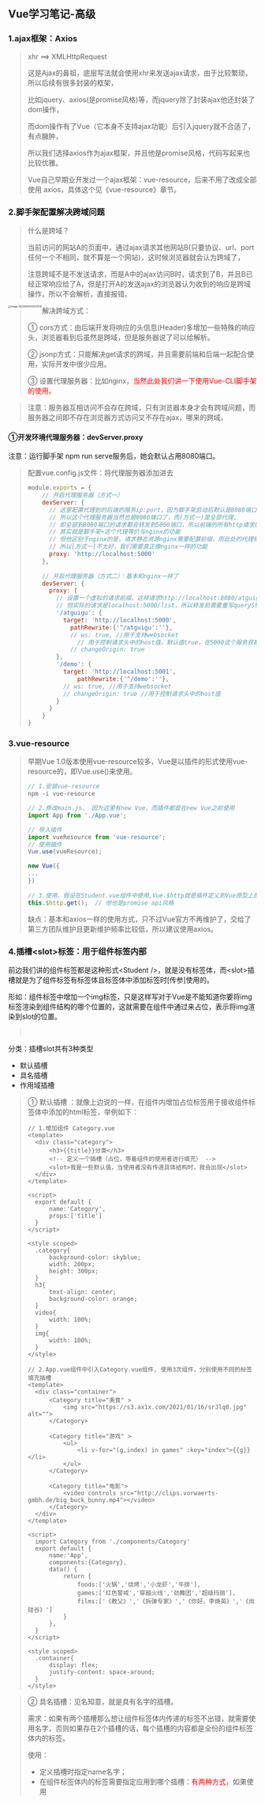 ## Vue学习笔记-高级



### 1.ajax框架：Axios

> xhr ==> XMLHttpRequest
>
> 这是Ajax的鼻祖，底层写法就会使用xhr来发送ajax请求，由于比较繁琐，所以后续有很多封装的框架，
>
> 比如jquery、axios(是promise风格)等，而jquery除了封装ajax他还封装了dom操作，
>
> 而dom操作有了Vue（它本身不支持ajax功能）后引入jquery就不合适了，有点臃肿，
>
> 所以我们选择axios作为ajax框架，并且他是promise风格，代码写起来也比较优雅。
>
> 
>
> Vue自己早期业开发过一个ajax框架：vue-resource，后来不用了改成全部使用 axios，具体这个见《vue-resource》章节。



### 2.脚手架配置解决跨域问题

> 什么是跨域？
>
> 当前访问的网站A的页面中，通过ajax请求其他网站B(只要协议、url、port任何一个不相同，就不算是一个网站)，这时候浏览器就会认为跨域了，
>
> 注意跨域不是不发送请求，而是A中的ajax访问B时，请求到了B，并且B已经正常响应给了A，但是打开A的发送ajax的浏览器认为收到的响应是跨域操作，所以不会解析，直接报错。

<img src="/Users/lij/markdownWorkspace/java-leaning/resources/image-20220604135927639.png" alt="image-20220604135927639" style="zoom:33%;" align="left"/>

> 解决跨域方式：
>
> ① cors方式：由后端开发将响应的头信息(Header)多增加一些特殊的响应头，浏览器看到后虽然是跨域，但是服务器说了可以给解析。
>
> ② jsonp方式：只能解决get请求的跨域，并且需要前端和后端一起配合使用，实际开发中很少应用。
>
> ③ 设置代理服务器：比如nginx，<font color="red">当然此处我们讲一下使用Vue-CLI脚手架的使用。</font>

> 注意：服务器互相访问不会存在跨域，只有浏览器本身才会有跨域问题，而服务器之间即不存在浏览器方式访问又不存在ajax，哪来的跨域。



#### ①开发环境代理服务器：devServer.proxy 

注意：运行脚手架 npm run serve服务后，她会默认占用8080端口。

> 配置vue.config.js文件：将代理服务器添加进去
>
> ```js
> module.exports = {
>     // 开启代理服务器（方式一）
>     devServer: {
>     	// 这里配置代理到的后端的服务ip:port，因为脚手架启动后默认是8080端口，而devServer.proxy又是Vue脚手架提供的功能，
>     	// 所以这个代理服务器当然也是8080端口了，而(方式一)是全部代理，
>     	// 即全部到8080端口的请求都会转发到5000端口，所以前端的所有http请求(ajax请求)只要是8080都会转发到这个规则，即5000端口
>       // 其实就是脚手架+这个代理等价与nginx的功能
>       // 但他区别于nginx的是，请求静态资源nginx需要配置前缀，而此处的代理规则是如果请求8080，而本地存在的问题件，将会直接返回而去代理到后端
>       // 所以[方式一]不太好，我们需要真正像nginx一样的功能
>       proxy: 'http://localhost:5000'
>     },
>     
>     // 开启代理服务器（方式二）：基本和nginx一样了
>     devServer: {
>       proxy: {
>         // 设置一个虚拟的请求前缀，这样请求http://localhost:8080/atguigu/list将会转发到localhost:5000/atguigu/list
>         // 但实际的请求是localhost:5000/list，所以转发前需要重写queryString部分，即删掉虚拟前缀，通过pathRewrite，当然其实也可以不写虚拟前缀
>         '/atguigu': {  
>           target: 'http://localhost:5000',
>             pathRewrite:{'^/atguigu':''},
>             // ws: true, //用于支持websocket
>           	// 用于控制请求头中的host值，默认值true，在5000这个服务获取host时，将会也是5000，false时后端获取host是真实的localhost:8080
>             // changeOrigin: true 
>         },
>         '/demo': {
>           target: 'http://localhost:5001',
>               pathRewrite:{'^/demo':''},
>           // ws: true, //用于支持websocket
>           // changeOrigin: true //用于控制请求头中的host值
>         }
>       }
>     }
> }
> ```



### 3.vue-resource

> 早期Vue 1.0版本使用vue-resource较多，Vue是以插件的形式使用vue-resource的，即Vue.use()来使用。
>
> ```js
> // 1.安装vue-resource
> npm -i vue-resource
> 
> // 2.修改main.js， 因为这里有new Vue，而插件都是在new Vue之前使用
> import App from './App.vue';
> 
> // 导入插件
> import vueResource from 'vue-resource';
> // 使用插件
> Vue.use(vueResource);
> 
> new Vue({
> ...
> })
>   
> // 3.使用，假设在Student.vue组件中使用,Vue.$http就是插件定义到Vue原型上的对象，它提供了get、post等方法
> this.$http.get();  // 他也是promise api风格
> ```
>
> 缺点：基本和axios一样的使用方式，只不过Vue官方不再维护了，交给了第三方团队维护且更新维护频率比较低，所以建议使用axios。



### 4.插槽\<slot>标签：用于组件标签内部

前边我们讲的组件标签都是这种形式\<Student />，就是没有标签体，而\<slot>插槽就是为了组件标签有标签体且标签体中添加标签时[传参]使用的。

形如：组件标签中增加一个img标签，只是这样写对于Vue是不能知道你要将img标签渲染到组件结构的哪个位置的，这就需要在组件中通过<slot>来占位，表示将img渲染到slot的位置。

> <Student>
>
> ​	<img src=""/>
>
> </Student>



分类：插槽slot共有3种类型

- 默认插槽
- 具名插槽
- 作用域插槽



> ① 默认插槽 ：就像上边说的一样，在组件内增加占位标签<slot>用于接收组件标签体中添加的html标签，举例如下：
>
> ```vue
> // 1.增加组件 Category.vue
> <template>
> 	<div class="category">
> 		<h3>{{title}}分类</h3>
> 		<!-- 定义一个插槽（占位，等着组件的使用者进行填充） -->
> 		<slot>我是一些默认值，当使用者没有传递具体结构时，我会出现</slot>
> 	</div>
> </template>
> 
> <script>
> 	export default {
> 		name:'Category',
> 		props:['title']
> 	}
> </script>
> 
> <style scoped>
> 	.category{
> 		background-color: skyblue;
> 		width: 200px;
> 		height: 300px;
> 	}
> 	h3{
> 		text-align: center;
> 		background-color: orange;
> 	}
> 	video{
> 		width: 100%;
> 	}
> 	img{
> 		width: 100%;
> 	}
> </style>
> 
> // 2.App.vue组件中引入Category.vue组件, 使用3次组件，分别使用不同的标签填充插槽
> <template>
> 	<div class="container">
> 		<Category title="美食" >
> 			<img src="https://s3.ax1x.com/2021/01/16/srJlq0.jpg" alt="">
> 		</Category>
> 
> 		<Category title="游戏" >
> 			<ul>
> 				<li v-for="(g,index) in games" :key="index">{{g}}</li>
> 			</ul>
> 		</Category>
> 
> 		<Category title="电影">
> 			<video controls src="http://clips.vorwaerts-gmbh.de/big_buck_bunny.mp4"></video>
> 		</Category>
> 	</div>
> </template>
> 
> <script>
> 	import Category from './components/Category'
> 	export default {
> 		name:'App',
> 		components:{Category},
> 		data() {
> 			return {
> 				foods:['火锅','烧烤','小龙虾','牛排'],
> 				games:['红色警戒','穿越火线','劲舞团','超级玛丽'],
> 				films:['《教父》','《拆弹专家》','《你好，李焕英》','《尚硅谷》']
> 			}
> 		},
> 	}
> </script>
> 
> <style scoped>
> 	.container{
> 		display: flex;
> 		justify-content: space-around;
> 	}
> </style>
> ```



> ② 具名插槽：见名知意，就是具有名字的插槽。
>
> 需求：如果有两个插槽<slot>那么想让组件标签体内传递的标签不出错，就需要使用名字，否则如果存在2个插槽的话，每个插槽的内容都是全份的组件标签体内的标签。 
>
> 使用：
>
> - 定义插槽时指定name名字；
> - 在组件标签体内的标签需要指定应用到哪个插槽：<font color="red">有两种方式</font>，如果使用<template>标签可以用专属写法。
>
> ```vue
> // 举例说明：其他省略的代码参考【默认插槽】的代码
> 
> // 1.Category.vue的片段
> <template>
> 	<div class="category">
> 		<h3>{{title}}分类</h3>
> 		<!-- 通过name指定插槽的名字 -->
> 		<slot name="center">我是一些默认值，当使用者没有传递具体结构时，我会出现1</slot>
> 		<slot name="footer">我是一些默认值，当使用者没有传递具体结构时，我会出现2</slot>
> 	</div>
> </template>
> 
> // 2.App.vue的片段
> <template>
> 	<div class="container">
> 		<Category title="美食" >
>       <!-- ① 通过在普通标签上添加【slot="插槽名字"】属性来讲标签应用到对应的插槽 -->
> 			<img slot="center" src="https://s3.ax1x.com/2021/01/16/srJlq0.jpg" alt="">
> 			<a slot="footer" href="http://www.atguigu.com">更多美食</a>
> 		</Category>
> 
> 		<Category title="游戏" >
> 			<ul slot="center">
> 				<li v-for="(g,index) in games" :key="index">{{g}}</li>
> 			</ul>
> 			<div class="foot" slot="footer">
> 				<a href="http://www.atguigu.com">单机游戏</a>
> 				<a href="http://www.atguigu.com">网络游戏</a>
> 			</div>
> 		</Category>
> 
> 		<Category title="电影">
> 			<video slot="center" controls src="http://clips.vorwaerts-gmbh.de/big_buck_bunny.mp4"></video>
>       <!-- ② 如果使用<template>则可以使用【v-slot:插槽名字】来将<template>中的结构内容应用到对应的插槽 -->
> 			<template v-slot:footer>
> 				<div class="foot">
> 					<a href="http://www.atguigu.com">经典</a>
> 					<a href="http://www.atguigu.com">热门</a>
> 					<a href="http://www.atguigu.com">推荐</a>
> 				</div>
> 				<h4>欢迎前来观影</h4>
> 			</template>
> 		</Category>
> 	</div>
> </template>
> ```



> ③ 作用域插槽：数据在组件的自身，但渲染到页面的数据结构需要组件的使用者来决定。（games数据在Category组件中，但使用数据所遍历出来的结构由App组件决定）
>
> 大白话：就是插槽所在的组件内部定义了数据data，而使用插槽的父组件，
>
> 可以通过特殊属性来引用到子组件内部的数据data，看上去就是借助插槽子，组件的数据父组件可以随意使用。
>
> 注意：父组件中必须使用<template scope="变量名">， 变量名随意定义，他会包含子组件的data对象的属性。

<font color=blue style="font-size:13px;font-weight:bold">使用步骤：</font>

- 在插槽标签上传递参数，将参数传递给插槽使用者，传参方式和普通props一样，只不过这里是传给父组件的使用者，且不需要props属性接收；
- 在父组件中使用子组件的插槽传递过来的参数；

> 父组件中：
>
> ```vue
> <Category>
>   <!-- 使用属性scope拿到插槽传递的参数 -->
>   <template scope="scopeData">
>     <!-- 生成的是ul列表 -->
>     <ul>
>       <li v-for="g in scopeData.games" :key="g">{{g}}</li>
>     </ul>
>   </template>
> </Category>
> <Category>
>   <!-- 【注意】Vue 2.5 之后的版本scope属性改名为slot-scope】 -->
>   <template slot-scope="scopeData">
>     <!-- 生成的是h4标题 -->
>     <h4 v-for="g in scopeData.games" :key="g">{{g}}</h4>
>   </template>
> </Category>
> ```
>
> 子组件中：
>
> ```vue
> <template>
>     <div>
>         <slot :games="games"></slot>
>     </div>
> </template>
> <script>
>     export default {
>         name:'Category',
>         props:['title'],
>         //数据在子组件自身
>         data() {
>             return {
>                 games:['红色警戒','穿越火线','劲舞团','超级玛丽']
>             }
>         },
>     }
> </script>
> ```



### 5.Vuex：共享数据

> 定义：Vuex用于在Vue中集中式管理状态或叫管理数据，他是Vue的一个插件，即使用的时候用需要Vue.use()。
>
> 大白话：其实就是将Vue中被多数组件共用的数据，可以用Vuex管理，这样组件之间的通信就变得简单了，因为直接操作共享数据(java中可以叫共享变量)就实现了通信。
>
> 当然所谓的通信就是各个组件读取或写入在Vuex中管理的这些共享数据了。

<img src="/Users/lij/markdownWorkspace/java-leaning/resources/image-20220605120516938.png" alt="image-20220605120516938" style="zoom:33%;" align="left"/>



#### ①Vuex工作原理

<img src="/Users/lij/markdownWorkspace/java-leaning/resources/vuex.png" alt="image-20220605120516938" style="zoom:40%;" align="left"/>

> 图解：
>
> - 虚线框起来的部分是Vuex的内部结构，含3部分：【类比后端的Controller-->Service-->Dao】,[或把组件当成Controller，Vuex就是service->Dao->Database]
>
>   - Actions：可以类比struts、springmvc的控制器，实际他是一个对象，对象内部定义了很多函数，这些函数其实就是action，
>
>     每个函数都有一个key，即action的名字，用来提供给Vue组件调用时指定有哪个action处理。
>
>     可以看到虚线链接他的是一个Backend API，翻译过来就是后端API，顾名思义，这里可以ajax异步/同步调用后端接口。
>
>     进入action后会自动调用commit(参数)函数，参数中会指定交给哪个mutation处理逻辑。
>
>     [注意]：如果不需要调用后端接口或其他逻辑，其实组件可以直接调用commit来到Mutations，即跳过actions，是可以的。
>
>   - Mutationss：也是一个对象，内部封装了一些加工逻辑函数，当然它也有对应的key，方便action调用commit时指定由谁来处理。
>
>     虚线链接他的是一个Devtools，意思就是Vue的开发者工具可以监控到Mutation的操作，开发者工具就是浏览器的Vue开发工具插件。
>
>   - State：一个对象{}，他内部维护者保存在Vuex中的所有数据(就是数据处于什么状态，所以此处用了state这个关键词表示)
>
> - 虚线框以外的就是Vue的各个组件了，他通过调用dispatch(“vuex的actions的key”，”传递给actions的key对应的函数的值“)函数来指派给Vuex的actions来进行处理，
>
>   由actions调度mutations完成逻辑，最后将数据同步到state对象，在最后完成对组件的渲染。



#### ②安装Vuex与初识

> 注意：vue 2版本中只能使用vuex 3版本； vue 3版本只能使用 vuex 4版本；

```shell
// 1.安装vuex插件
npm -i vuex@3   //因为我们使用的是vue 2，所以安装vuex 3，不指定版本默认安装的是vuex4版本

// 2.使用插件：修改main.js
import Vuex from 'vuex';
Vue.use(Vuex);

// 3.创建store用来管理整个Vuex的所有组件，其实就是store就表示了Vuex
```

> <font color="red">[store需要手动创建，并定义actions、mutations、state等，创建完成后需要手动添加到Vue实例对象vm上]</font>
> <font color="red">[目录结构: 一般在src目录创建store目录，内部增加一个index.js，在此定义store对象的内容并通过es6的export导出 ]</font>
>
> <font color="red">创建store方法：</font>new Vuex.Store(options);

```shell
// 文件src/store/index.js

// 引入Vue，为了能调用Vue.use
import Vue from 'vue'
// 引入Vuex: 【在此处引入Vuex并use是因为创建Store时必须先use这个Vuex插件】
import Vuex from 'vuex'
// 应用插件: 因为index.js要引入到main.js，所以在这里使用插件也是一样的
Vue.use(Vuex);

// 准备actions——用于响应组件中的动作
const actions = {
	jiaOdd(context,value){
		console.log('actions中的jiaOdd被调用了')
		if(context.state.sum % 2){
			context.commit('JIA',value)
		}
	},
	jiaWait(context,value){
		console.log('actions中的jiaWait被调用了')
		setTimeout(()=>{
			context.commit('JIA',value)
		},500)
	}
}
// 准备mutations——用于操作数据（state）
const mutations = {
	JIA(state,value){
		console.log('mutations中的JIA被调用了')
		state.sum += value
	},
	JIAN(state,value){
		console.log('mutations中的JIAN被调用了')
		state.sum -= value
	}
}
// 准备state——用于存储数据
const state = {
	sum:0 //当前的和
}

// 创建并导出store
export default new Vuex.Store({
	actions, //这是简写方法，相当于 actions: actions
	mutations,
	state
})
```

```shell
// 4.修改main.js

// 引入Vue
import Vue from 'vue'
// 引入App
import App from './App.vue'

// 引入store：因为store目录有index.js，所以import可以省略index.js，因为默认会找index.js文件的。
import store from './store'

// 关闭Vue的生产提示
Vue.config.productionTip = false

// 创建vm
new Vue({
	el:'#app',
	render: h => h(App),
	store, // 指定使用store【此时Vue和所有VueComponent组件上都可是使用$store来操作Vuex】
	beforeCreate() {
		Vue.prototype.$bus = this
	}
})
```

```shell
// 5.使用Vuex

<template>
	<div>
		<!-- 读取Vuex的state中的数据 -->
		<h1>当前求和为：{{$store.state.sum}}</h1>
		<select v-model.number="n">
			<option value="1">1</option>
			<option value="2">2</option>
			<option value="3">3</option>
		</select>
		<button @click="increment">+</button>
		<button @click="decrement">-</button>
		<button @click="incrementOdd">当前求和为奇数再加</button>
		<button @click="incrementWait">等一等再加</button>
	</div>
</template>

<script>
	export default {
		name:'Count',
		data() {
			return {
				n:1, //用户选择的数字
			}
		},
		methods: {
			increment(){
				<!-- 直接与Mutation通信，使用commit() -->
				this.$store.commit('JIA',this.n)
			},
			decrement(){
				this.$store.commit('JIAN',this.n)
			},
			incrementOdd(){
				<!-- 与Action通信，使用dispatch() -->
				this.$store.dispatch('jiaOdd',this.n)
			},
			incrementWait(){
				this.$store.dispatch('jiaWait',this.n)
			}
		}
	}
</script>
```

#### ③Vuex的开发者工具

> 就是Vue的开发者工具，通用的，这个开发者工具就是浏览器中安装的Vue开发者工具插件。
>
> <img src="/Users/lij/markdownWorkspace/java-leaning/resources/image-20220605141727755.png" alt="image-20220605141727755" style="zoom:23%;" align="left"/>



④Store中的getters属性

> 概念：Store中存在actions、mutations、state，其实还存在一个getters属性，这个属性同样也是指定key:function
>
> 作用：当state中的数据需要经过加工后再使用时，可以使用getters加工，因为他中的function默认参数就是state对象。
>
> ```js
> // 1.在store/index.js中追加如下内容
> 
> ...
> // 定义getters对象
> const getters = {
> 	bigSum(state){ // 这是简写，等价与bigSum: function(state){return state.sum * 10;}
> 		return state.sum * 10; //需要有返回值
> 	}
> }
> 
> //创建并导出store
> export default new Vuex.Store({
> 	...,
> 	getters //增加getters到Store
> })
> 
> // 2.使用：Vue.$store.getters.bigSum
> ```

#### ⑤快速访问state：mapState

> 为了避免频繁书写this.$store.state.sum这样的代码，Vuex自身提供了一个函数mapState()，它会返回一个对象，
>
> 这个对象的key是一个函数名，value是函数，value这个函数会返回传递给他的参数在state中的值。比较绕，看下举例就明白了。
>
> 举例 ：
>
> ```js
> // 1.先导入Vuex，否则不能使用mapState，这是一个分别导出，mapState是一个函数
> import {mapState} Vuex from 'vuex';
> 
> // 2.使用
> <template>
> 	<div>
> 		<!-- 调用通过mapState生成的函数，这个函数的内容就是获取当初调用mapState时传递的value在state中的同名key的value -->
> 		<h1>当前求和为：{{qiuhe}}</h1>
> 	</div>
> </template>
> 
> <script>
> 	export default {
> 		name:'Count',
> 		data() {
> 			return {
> 				n:1, //用户选择的数字
> 			}
> 		},
> 		methods: {
> 			increment(){
> 				<!-- 获取state中的sum -->
>         <!-- 问题：如果state中有很多我们需要读取的值，那么每读取一个都要定义一个方法，岂不是很啰嗦，所以可以使用mapState给我们生成方法 -->
> 				this.$store.state.sum;
> 			}
> 		}
> 		// 1.对象写法：使用mapState后就不需要自己创建函数了，她会动态创建出来
> 		// 对象写法适用于方法名和state中定义的属性名不同的情况
> 		methods: {
>       // 【...对象名】：这是es6语法，就是将对象内部的key-value展开在当前的对象内部
>       // mapState({qiuhe:"sum"})会返回一个对象，对象中会有一个key就是qiuhe，值是一个函数，而函数的内容就是return this.$store.state.sum
>       ...mapState({qiuhe:"sum"}); 
>     }
> 		
> 		// 2.数组写法：适合于要定义的方法名和state中的属性名相同
> 		methods: {
>       ...mapState(["sum"]); //将会返回{"sum": function(){return this.$store.state.sum;}}这样的对象 
>     }
> 	}
> </script>
> ```

#### ⑥快速访问getters：mapGetters

> 同mapState基本一样，只不过mapGetter读取的是this.$store.getters中的属性。

#### ⑦生成调commit的函数：mapMutations

> 同上边差不多，就是生成自动调用commit()方法的函数。
>
> ```js
> ...
> methods: {
>   increment(){
>     <!-- 这两个函数也可以自动生成 -->
>     this.$store.commit('JIA',this.n)
>   },
>   decrement(){
>     this.$store.commit('JIAN',this.n)
>   }
> }
> ...
> ```
>
> 使用mapMutations自动生成：
>
> ```
> ...
> methods: {
>   ...mapMutations({increment:"JIA", decrement:"JIAN"}); // 【当然它也有数组写法，和上边一样的原理】
> }
> ...
> ```
>
> 注意：上边调用commit时会传递this.n这个参数，而自动生成的时候，increment和decrement都会接收这个参数，所以调用方法的时候需要自己传递参数
>
> ```vue
> <!-- n是组件的data中的属性 -->
> <button @click="increment(n)">+</button>
> <button @click="decrement(n)">-</button>
> ```

#### ⑧生成调dispatch的函数：mapActions

> 同上边差不多，就是生成自动调用dispath()方法的函数。
>
> ```js
> <script>
> ...
> methods: {
>   incrementOdd(){
>     this.$store.dispatch('jiaOdd',this.n)
>   },
>   incrementWait(){
>     this.$store.dispatch('jiaWait',this.n)
>   }
> }
> ...
> </script>
> ```
>
> 举例：【略过】



#### ⑨Vuex的模块化和命名空间

> 1. 目的：让代码更好维护，让多种数据分类更加明确。【当然还是import和export语法实现模块的导入和导出】
>
> 2. 修改`store/index.js`
>
>    ```javascript
>    // 当然这个模块对象可以单独定义到js文件，通过export导出
>    const countAbout = {
>      namespaced:true,// 开启命名空间，不开启使用的时候不能通过countAbout引用到改模块内容
>      state:{
>        x:1
>      },
>      mutations: { ... },
>      actions: { ... },
>      getters: {
>        bigSum(state){
>           return state.sum * 10
>        }
>      }
>    }
>    
>    const personAbout = {
>      namespaced:true,//开启命名空间
>      state:{ ... },
>      mutations: { ... },
>      actions: { ... }
>    }
>    
>    // 创建Store实例对象           
>    const store = new Vuex.Store({
>      // 指定所有模块            
>      modules: {
>        countAbout,
>        personAbout
>      }
>    })
>    ```
>
> 3. 开启命名空间后，组件中读取state数据：
>
>    ```js
>    //方式一：自己直接读取
>    this.$store.state.personAbout.list
>    //方式二：借助mapState读取：需要指定从哪个命名空间读取，否则从默认无命名空间读取，将会得不到数据
>    ...mapState('countAbout',['sum','school','subject']),
>    ```
>
> 4. 开启命名空间后，组件中读取getters数据：
>
>    ```js
>    //方式一：自己直接读取
>    this.$store.getters['personAbout/firstPersonName']
>    //方式二：借助mapGetters读取：
>    ...mapGetters('countAbout',['bigSum'])
>    ```
>
> 5. 开启命名空间后，组件中调用dispatch
>
>    ```js
>    //方式一：自己直接dispatch
>    this.$store.dispatch('personAbout/addPersonWang',person)
>    //方式二：借助mapActions：
>    ...mapActions('countAbout',{incrementOdd:'jiaOdd',incrementWait:'jiaWait'})
>    ```
>
> 6. 开启命名空间后，组件中调用commit
>
>    ```js
>    //方式一：自己直接commit
>    this.$store.commit('personAbout/ADD_PERSON',person)
>    //方式二：借助mapMutations：
>    ...mapMutations('countAbout',{increment:'JIA',decrement:'JIAN'}),
>    ```



### 6.`路由Vue-Router`

#### ①基本概念

> `背景`: 路由主要是用来解决SPA应用的局部更新，SPA(Simple Page Web Application)是单页面应用，这个应用只有一个页面，而不同的跳转只是局部刷新，即组件的变更，
>
> 而组件的变更就需要Vue的路由来实现。
>
> `概念`：vue-router是一个插件，所以肯定还是用Vue.use()来使用。
>
> `安装`：npm install vue-router@3  // 和Vuex一样，Vue-Router最新也是4，给Vue3使用，所以这里我们用Vue-Router3，给Vue2使用。
>
> `路由`：一个路由就是一组映射关系(key-value)，key为路径，value可能是Vue的组件(前端路由)或是函数(后端路由)
>
> - 前端路由：很简单就是路径匹配到路由指定的key后，直接展示组件
> - 后端路由：就是匹配路径后，交由一个函数来完成展示，函数可能调用后端ajax请求等
>
> `路由器`：和家用路由器差不多，所有路由都要由路由器发起，以及由路由器监控，此处的路由器其实就是vue-router这个插件本身，
>
> 要使用插件就需要new Router({})，之后将所有路由规则都注册到这个路由器，那么路由器将会监控所有请求(路径的变化)，一旦变化将会匹配规则。
>
> <img src="/Users/lij/markdownWorkspace/java-leaning/resources/image-20220605164243530.png" alt="image-20220605164243530" style="zoom:33%;" align="left"/>



#### ②初识与使用

```shell
// 1.安装
npm i vue-router@3

// 2.创建路由器及路由规则：和Vuex及其相似
//【目录：在src中创建router目录，里边增加index.js，该文件专门用于创建整个应用的路由器】

// 引入插件
import VueRouter from 'vue-router'
Vue.use(VueRouter); // 使用插件

// 引入组件：因为路由规则会使用组件
import About from '../components/About'
import Home from '../components/Home'

//创建并导出一个路由器：接收参数和Vuex类似，都是对象，【内置数组属性routes】
export default new VueRouter({
	routes:[
		{
			path:'/about',  // key 
			component:About  // value
		},
		{
			path:'/home',
			component:Home
		}
	]
})


// 3.修改main.js，将创建的router增加到Vue的实例对象vm上
...
import router from './router'; //自动导入src/router目录的index.js
new Vue({
	...
	router //简写模式:router:router
  ...
});
```

> `注意`：此时我们打来http://localhost:8080后会发现，路径后边自动加了【/#/】，如http://localhost:8080/#/，这表示路由器router已经生效了。
>
> `接下来`：路由器生效了，接下来就让页面的菜单能被路由器监控就行了吧，我们正常使用<a href="./About.html">路由器是检测不到的
>
> 必须使用Vue-Router提供的特殊标签：`<router-link to="路由规则的path">，使用改标签路由器router才能监控到，才能使用路由规则匹配并完成跳转`
>
> 其实<router-link>最终是被Vue-CLI脚手架编译成了<a>标签。

```shell
// 4.在App.vue中的导航中让才能能变成/about和/home，即让路由器中的路由规则起作用。
<template>
  <div>
    <div class="row">
      <div class="col-xs-offset-2 col-xs-8">
        <div class="page-header"><h2>Vue Router Demo</h2></div>
      </div>
    </div>
    <div class="row">
      <div class="col-xs-2 col-xs-offset-2">
        <div class="list-group">
					<!-- 原始html中我们使用a标签实现页面的跳转 -->
          <!-- <a class="list-group-item active" href="./about.html">About</a> -->
          <!-- <a class="list-group-item" href="./home.html">Home</a> -->

					<!-- Vue中借助router-link标签实现路由的切换 -->
					<router-link class="list-group-item" active-class="active" to="/about">About</router-link>
          <router-link class="list-group-item" active-class="active" to="/home">Home</router-link>
        </div>
      </div>
      <div class="col-xs-6">
        <div class="panel">
          <div class="panel-body">
						<!-- 指定组件的呈现位置：路由中虽然返回了组件，但页面必须接收才能显示，通过<router-view>来接收路由返回的模块内容，有点像插槽<slot> -->
            <router-view></router-view>
          </div>
        </div>
      </div>
    </div>
  </div>
</template>

<script>
	// 注意：这里因为默认并没有展示组件，所以并没有引入组件，而组件内容是通过路由返回的。
	// [router路由器会把渲染完成后的组件内容插入到<router-view>中，所以在此处不需要引入About.vue和Home.vue组件]
	export default {
		name:'App',
	}
</script>
```

#### ③注意事项

> `路由组件`：上边章节的App.vue中并没有引入组件，而是有路由帮我们把组件渲染后直接输出到App.vue中的，这样的组件我们一般称为路由组件。
>
> [一般放在src/pages或src/views目录，表示这些都是路由到的页面，即类似我们写多页面应用时的一个页面，就是说这些组件都要在路由js中引入和使用]
>
> `一般组件`：就是需要我们手动在父组件中引入并通过<组件标签 />来使用的组件。[一般放在src/components目录]

> 注意：路由组建的生命周期是路由规则匹配后才创建组件，当跳转到其他路由组建时，当前路由组件会被销毁。

> `注意`：使用Vue-Router插件创建VueRouter对象后，会增加Vue.$router属性，同$store差不多，整个应用共用这一个Vue.$router属性,即路由器；
>
> 除此之外，每个[路由组件]对象上(VueComponent对象)还会增加一个VueComponent.$route属性，这个属性是当前这个路由组件的路由规则，
>
> 注意About.vue对象的$route只保存"/about"规则的数据，Home.vue对象的$route只保存“/home”路由规则的数据。



#### ④嵌套(多级)路由

> 意思就是点击一个导航路由到一个组件，该组件中还可以导航到另一个组件，而对于浏览器地址来说就是，
>
> 第一次路由到了/home，第二次是在/home基础上继续路由，那地址就变成了/home/second，这也是多极路由的由来。
>
> <img src="/Users/lij/markdownWorkspace/java-leaning/resources/image-20220605182950659.png" alt="image-20220605182950659" style="zoom:33%;" align="left"/>

> 举例实现：
>
> `1.修改router/index.js` ： 增加二级路由配置
>
> ```js
> import VueRouter from 'vue-router'
> // 引入组件
> import About from '../pages/About'
> import Home from '../pages/Home'
> import News from '../pages/News' // 二级路由对应的组件
> import Message from '../pages/Message' // 二级路由对应的组件
> 
> //创建并导出一个路由器
> export default new VueRouter({
> 	routes:[
> 		{ // 这是一级路由
> 			path:'/about',
> 			component:About
> 		}, 
> 		{ // 这是一级路由
> 			path:'/home',
> 			component:Home,
> 			children:[  // 二级路由使用children属性，并设置一个数组，其实和一级路由的结构一样的
> 				{
>           // [注意]：二级路由的path不能再带有斜杠【/】符号，因为VueRouter插件会自动添加斜杠符号
> 					path:'news',
> 					component:News,
> 				},
> 				{
> 					path:'message',
> 					component:Message,
> 				}
> 			]
> 		}
> 	]
> })
> ```
>
> `2.修改Home.vue组件`：增加嵌套路由代码
>
> ```vue
> <template>
> 	<div>
> 		<h2>Home组件内容</h2>
> 		<div>
> 			<ul class="nav nav-tabs">
> 				<li>
>           <!-- 设置菜单的路由地址：一定要写完整的path，不能只写二级路由的path -->
> 					<router-link class="list-group-item" active-class="active" to="/home/news">News</router-link>
> 				</li>
> 				<li>
> 					<router-link class="list-group-item" active-class="active" to="/home/message">Message</router-link>
> 				</li>
> 			</ul>
>       <!-- 接收路由组件 -->
> 			<router-view></router-view>
> 		</div>
> 	</div>
> </template>
> 
> <script>
> 	export default {
> 		name:'Home'
> 	}
> </script>
> ```



#### ⑤路由组件传参：query参数

> 我们知道页面互相跳转，难免传递参数，比如列表跳转到详情页，需要携带id或其他数据，避免调用后台或者是传递id然后在详情页面通过ajax传递id调用后台。
>
> <img src="/Users/lij/markdownWorkspace/java-leaning/resources/image-20220605190252765.png" alt="image-20220605190252765" style="zoom:23%;" align='left'/>
>
> 
>
> `举例实现`：原理图中都写了，就是传参时，直接在<router-link to="url?query_param">,然后在路由组件中通过this.$route.query获取参数即可
>
> `传参有两种方式`：[字符串传参]和[对象传参]
>
> ```js
> // 1.首先router/index.js中增加三级路由
> ...
> {
>   path:'/home', //一级路由
>   component:Home,
>   children:[
>     {
>       path:'news', //二级路由
>       component:News,
>     },
>     {
>       path:'message', //二级
>       component:Message,
>       children:[
>         {
>           path:'detail', //三级路由
>           component:Detail, //路由组件
>         }
>       ]
>     }
>   ]
> }
> ...
> ```
>
> ```vue
> // 2.修改Message.vue组件内容：【添加传参代码】
> <template>
> 	<div>
> 		<ul>
> 			<li v-for="m in messageList" :key="m.id">
> 				<!-- ①跳转路由并携带query参数，to的【字符串传参】写法，想要在to中使用变量需要v-bind:to写法，前边已经讲过好多次了 -->
> 				<!-- [注意]字符串中如果引入组件变量，需要使用模板符号【`】并结合模板表达式【${}】来获取变量值 -->
> 				<!-- <router-link :to="`/home/message/detail?id=${m.id}&title=${m.title}`">{{m.title}}</router-link>&nbsp;&nbsp; -->
> 
> 				<!-- ②跳转路由并携带query参数，to的【对象参数】写法 -->
>         <!-- 对象中有path和query属性 -->
> 				<router-link :to="{
> 					path:'/home/message/detail',
> 					query:{
> 						id:m.id,
> 						title:m.title
> 					}
> 				}">
> 					{{m.title}}
> 				</router-link>
> 			
> 			</li>
> 		</ul>
> 		<hr>
> 		<router-view></router-view>
> 	</div>
> </template>
> 
> <script>
> 	export default {
> 		name:'Message',
> 		data() {
> 			return {
> 				messageList:[
> 					{id:'001',title:'消息001'},
> 					{id:'002',title:'消息002'},
> 					{id:'003',title:'消息003'}
> 				]
> 			}
> 		},
> 	}
> </script>
> ```
>
> ```vue
> // 3.创建Detail.vue路由组件【目录src/pages/Detail.vue】：读取传递的参数
> <template>
> 	<ul>
>     <!-- 直接从$route.query中读取参数 -->
> 		<li>消息编号：{{$route.query.id}}</li>
> 		<li>消息标题：{{$route.query.title}}</li>
> 	</ul>
> </template>
> 
> <script>
> 	export default {
> 		name:'Detail',
> 		mounted() {
>       // 可以自行浏览器控制台查看$route中都有什么数据
> 			console.log(this.$route)
> 		}
> 	}
> </script>
> ```



#### ⑥命名路由：name指定名字

> 目录：路由级别太长时，在标签<router-link>的to中写的path会很长，为了缩短简化，可以给路由规则定义一个名字，这样在`【to的对象参数方式】`时可以指定路由的name。
>
> 举例：只能是to的对象方式才能指定路由规则的name属性
>
> ```js
> // 1.给路由规则指定名字name，截取router/index.js片段
> ...
> routes:[
> 		{
> 			name:'guanyu',
> 			path:'/about',
> 			component:About
> 		}
> ]
> ...
> 
> // 2.跳转路由时使用name跳转，而不需要指定path。截取Message.vue的片段
> ...
> <router-link :to="{ //to的对象方式
> 	name:'guanyu',  // 直接指定路由规则的name属性即可
>   query:{
>     id:m.id,
>     title:m.title
>   }
> }">
> 	{{m.title}}
> </router-link>
> ...
> ```



#### ⑦路由组件传参：params参数

> 什么是params参数呢？query参数是【url?query】
>
> params参数是类似后端的模板类型的RequestMapping，如/home/message/detail/123/vueleaning
>
> 在这个串中：url其实是/home/message/detail，后边的/123/vueleaning如果是参数的话，这参数就叫params参数。
>
> 
>
> 实现：问题来了，写成这样怎么告诉路由器不去把后边的/123/vueleaning当成是四级、五级路由去解析呢？
>
> 答案：当然是路由规则中配置一下了，就是指定这两个级别会使用占位符变量来接收，这样的话在目标组件中就可以通过$route.paramss读取参数了。
>
> 
>
> 举例：`【注意传参时，对象参数方式，必须使用name属性指定路由规则，不能使用path】`
>
> ```js
> // 1.添加params占位符到路由规则：src/router/index.js
> {
>   path:'/home', // 一级
>   component:Home,
>   children:[  // 二级
>     {
>       path:'news',
>       component:News,
>     },
>     {
>       path:'message',
>       component:Message,
>       children:[  // 三级
>         {
>           name:'xiangqing',
>           path:'detail/:id/:title', // path的后边两个级别中指定使用占位符，[:id]接收第四级参数数据，[:title]接收第五级参数数据
>           component:Detail,
>         }
>       ]
>     }
>   ]
> }
> ```
>
> ```vue
> // 2.在Message.vue中传递参数：同样支持【字符串参数】和【对象参数】，[注意] =>【对象参数时，必须使用name属性指定路由规则，不能使用path】
> <template>
> 	<div>
> 		<ul>
> 			<li v-for="m in messageList" :key="m.id">
> 				<!-- 跳转路由并携带params参数，to的字符串写法 -->
> 				<!-- <router-link :to="`/home/message/detail/${m.id}/${m.title}`">{{m.title}}</router-link>&nbsp;&nbsp; -->
> 
> 				<!-- 跳转路由并携带params参数，to的对象写法 -->
> 				<router-link :to="{
> 					name:'xiangqing', // 【必须是name属性，不能用path属性】
> 					params:{
> 						id:m.id,
> 						title:m.title
> 					}
> 				}">
> 					{{m.title}}
> 				</router-link>
> 			
> 			</li>
> 		</ul>
> 		<hr>
> 		<router-view></router-view>
> 	</div>
> </template>
> ```
>
> ```vue
> // 3.接收参数并使用，修改Detail.vue
> <template>
> 	<ul>
> 		<li>消息编号：{{$route.params.id}}</li>
> 		<li>消息标题：{{$route.params.title}}</li>
> 	</ul>
> </template>
> 
> <script>
> 	export default {
> 		name:'Detail',
> 		mounted() {
>       // 可以发现$route的params属性就是参数内容
> 			// console.log(this.$route)
> 		},
> 	}
> </script>
> ```



#### ⑧路由规则属性props

> 作用：让路由组件更方便的收到参数，因为以上query和params参数都要通过$route.query或$route.params一个个获取，props属性能让我们省去调用$route这个属性，
>
> 其实我个人感觉这个props并没有方便到哪里去，所以知道有这么个东西就行了，他是router/index.js中路由规则配置中的一个属性。
>
> 使用他可以将前置<router-link>传递的参数处理一下，在接收参数的路由组件中可以用props组件来接收。
>
> ```js
> {
> 	name:'xiangqing',
> 	path:'detail/:id',
> 	component:Detail,
> 
> 	//第一种写法：props值为对象，该对象中所有的key-value的组合最终都会通过props传给Detail组件
> 	// props:{a:900}
> 
> 	//第二种写法：props值为布尔值，布尔值为true，则把路由收到的所有params参数通过props传给Detail组件，【注意如果是query参数该设置什么都不干】
> 	// props:true
> 	
> 	//第三种写法：props值为函数，该函数返回的对象中每一组key-value都会通过props传给Detail组件【解决参数是query时，可以这样转换后通过props传递】
>   // 入参route就是$route，所以可以直接获取query的参数，因为【props:true】只能将params的参数转换成props形式，所有query需要手动转成对象并返回
> 	props(route){ 
> 		return {
> 			id:route.query.id,
> 			title:route.query.title
> 		}
> 	}
> }
> ```
>
> 路由组件中接收参数的方法，如下：
>
> ```vue
> <template>
> 	<ul>
>     <!-- 直接使用props接收的参数 -->
> 		<li>消息编号：{{id}}</li>
> 		<li>消息标题：{{title}}</li>
> 	</ul>
> </template>
> 
> <script>
> 	export default {
> 		name:'Detail',
> 		// 直接拿props属性接收参数即可
> 		props:['id','title']
> 	}
> </script>
> ```



#### ⑨`<router-link>`的replace属性

> 浏览器的历史记录：`【前进】`和`【后退】`
>
> 我们通常使用浏览器打开网页，比如通过百度，搜索一个网页，然后打开网页，此时浏览器会记录我们的浏览历史记录，就是浏览痕迹，当点击浏览器的后退按钮可以回到上一个步骤，
>
> 当点击前进按钮，会返回后一个步骤，这种情况是因为浏览器默认使用的`push方式`记录的浏览记录，即有一个队列，点击一次浏览内容就会push一下浏览的地址内容，
>
> 当点击后退，指针就会后移，前进当然就前移了。浏览器还有另一种记录浏览历史的方式，`replace方式`，顾名思义就是不断替换前一步骤的记录，这样前进和后退按钮就都不能用了。

> <router-link>默认j就是使用的push方式来记录历史记录，可以通过给标签添加replace属性来更改为replace方式。
>
> 1. 作用：控制路由跳转时操作浏览器历史记录的模式
> 2. 浏览器的历史记录有两种写入方式：分别为`push`和`replace`，`push`是追加历史记录，`replace`是替换当前记录。路由跳转时候默认为`push`
> 3. 如何开启`replace`模式：`<router-link replace .......>News</router-link>` , 完整写法<router-link v-bink:replace="true">News</router-link>



#### ⑩编程式路由导航

> 意思：说白了就是不借助`<router-link>`标签来实现路由导航
>
> `场景`：比如我们想点击一个<button>时去触发路由或定时一段时间后自动触发路由，这些需求<router-link>是不能实现的，
>
> 因为<router-link>最终会编译成<a>标签，所以这里就讲一下怎么实现？
>
> `实现`：就是借助`$router的push和replace方法`，push就是有历史记录的路由方法，replace是替换方式的路由方法；
>
> 举例：
>
> ```vue
> // 1.修改Message.vue组件
> <template>
> 	<div>
> 		<ul>
> 			<li v-for="m in messageList" :key="m.id">
> 				<!-- 跳转路由并携带params参数，to的字符串写法 -->
> 				<!-- <router-link :to="`/home/message/detail/${m.id}/${m.title}`">{{m.title}}</router-link>&nbsp;&nbsp; -->
> 
> 				<!-- 跳转路由并携带params参数，to的对象写法 -->
> 				<router-link :to="{
> 					name:'xiangqing',
> 					query:{
> 						id:m.id,
> 						title:m.title
> 					}
> 				}">
> 					{{m.title}}
> 				</router-link>
>         
>         <!-- 【点击button按钮实现路由导航功能】 -->
> 				<button @click="pushShow(m)">push查看</button>
> 				<button @click="replaceShow(m)">replace查看</button>
> 			</li>
> 		</ul>
> 		<hr>
> 		<router-view></router-view>
> 	</div>
> </template>
> 
> <script>
> 	export default {
> 		name:'Message',
> 		data() {
> 			return {
> 				messageList:[
> 					{id:'001',title:'消息001'},
> 					{id:'002',title:'消息002'},
> 					{id:'003',title:'消息003'}
> 				]
> 			}
> 		},
> 		methods: {
> 			pushShow(m){
>         // 通过push方法实现路由，参数是个对象，和<router-link>的to属性对象方式的参数一模一样
> 				this.$router.push({
> 					name:'xiangqing',
> 					query:{
> 						id:m.id,
> 						title:m.title
> 					}
> 				})
> 			},
>       // 通过replace方式路由
> 			replaceShow(m){
> 				this.$router.replace({
> 					name:'xiangqing',
> 					query:{
> 						id:m.id,
> 						title:m.title
> 					}
> 				})
> 			}
> 		},
> 	}
> </script>
> ```
>
> `浏览器前进/后退的支持`：$router提供了forward()和back()来完成浏览器前进和后退，也可以使用$router.go(数字)来实现自定义操作，传正数就是前进；负数就是后退。
>
> 其实浏览器的前进和后退，原生js的实现是：window.history.forward()和window.history.back()以及window.history.go(数字)
>
> 其中window的属性可以省略window直接调用，即history.forward()和history.back()以及history.go(数字)
>
> [注意]：前进、后退是不会刷新页面的。



#### ⑪缓存路由组件:切走不销毁

> 问题：我们知道路由组件在页面切走转到另一个组件后，前一个组件会被销毁，也就意味着内容都没了，比如当前有个表单，我填完后切走，但切回来后内容都没了。
>
> 期望：当时然有些场景我需要切回来内容还在。
>
> 方案：就是让组件切走后不销毁，那就是缓存起来了。
>
> 实现：把不想被销毁的路由组件的【展示区】使用`<keep-alive>标签`包裹即可。
>
> 疑问：展示区在哪？比如从A组件的导航菜单调用了B组件，那就是在A中展示B，肯定展示区在A中，我们也会在展示的地方写上<router-view></router-view>标签
>
> ```vue
> // Home.vue的片段
> <template>
> 	<div>
> 		<h2>Home组件内容</h2>
> 		<div>
> 			<ul class="nav nav-tabs">
> 				<li>
> 					<router-link class="list-group-item" active-class="active" to="/home/news">News</router-link>
> 				</li>
> 				<li>
> 					<router-link class="list-group-item" active-class="active" to="/home/message">Message</router-link>
> 				</li>
> 			</ul>
> 			<!-- 缓存多个路由组件：【默认不写include属性，被包裹的<router-view>展示的所有组件都将不被销毁，即全部缓存】 -->
>       <!-- 注意写多个的话，参数是个数组，数组是变量，所以需要使用v-bind:include=""这样指定的内容才是变量，否则他只是字符串 -->
> 			<!-- <keep-alive :include="['News','Message']"> -->
> 				
> 			<!-- 缓存一个路由组件：【默认不写include属性，被包裹的<router-view>展示的所有组件都将不被销毁，即全部缓存】 -->
> 			<keep-alive include="News">
> 				<router-view></router-view>
> 			</keep-alive>
> 		</div>
> 	</div>
> </template>
> ```
>
> `注意`：include中指定的是组件的名字(组件的name属性值)。



#### ⑫两个新的生命周期钩子

> 前边章节在讲生命周期时，其实并没有把所有钩子都列出来，至少路由相关的并没有介绍，放在这里介绍比较合适。
>
> 1. 作用：路由组件所独有的两个钩子，用于捕获路由组件的激活状态。
> 2. 具体名字：
>    1. `activated()`: 路由组件被激活时触发。就是切近这个组件了。
>    2. `deactivated()`: 路由组件失活时触发。就是从这个组件切走了。



#### ⑬路由的守卫

> `概念`：路由的守卫，顾名思义，可以和java中的filter进行类别(当然拦截器、AOP都可以拿来类比)
>
> 就是在路由之前可以拿到路由的上下文干点事，当然结束路由后也能拿路由上下文来干点事。
>
> `分类`：
>
> 1. 全局路由守卫：就是在router路由器上增加的守卫，这样不论哪个路由规则匹配了，守卫都会起作用。
>
> 2. 局部(独享)路由守卫：就是在某个路由规则上设置的守卫，只在当前路由规则里生效。
>
> 3. 组件路由守卫：就是在Vue.extend(options)创建组件对象时设置的组件上的守卫，
>
>    其中这个和上边的activated()/deactivated()很像，只不过此处的方法能拿到路由上下文，可以操作路由规则上的数据。



##### 1.全局路由守卫：前置/后置

> 概念：全局守卫又分为前置守卫和后置守卫，前置守卫中一般做鉴权使用(一般用来判断localStorage中保存的token身份信息)，后置比较少用。
>
> 
>
> `调用时机`：
>
> - 前置守卫：`router.beforeEach()`
>
>   - 路由器初始化的时候被调用
>   - 每次路由切换【之前】被调用
>
> - 后置守卫：`router.afterEach()`
>
>   - 路由器初始化的时候被调用
>
>   - 每次路由切换【之后】被调用
>
>     
>
> 举例：当然是定义在src/router/index.js中
>
> ```js
> import VueRouter from 'vue-router'
> // 引入路由组件
> import About from '../pages/About'
> import Home from '../pages/Home'
> import News from '../pages/News'
> import Message from '../pages/Message'
> import Detail from '../pages/Detail'
> 
> // 创建一个路由器【此处暂时不直接导出，因为导出之前要设置前置和后置守卫】
> const router =  new VueRouter({
> 	routes:[
> 		{
> 			name:'guanyu',
> 			path:'/about',
> 			component:About,
> 			meta:{title:'关于'}  // [meta属性中可以自定义一个对象，对象内容随意，在守卫函数出发后可以拿过去使用]
> 		},
> 		{
> 			name:'zhuye',
> 			path:'/home',
> 			component:Home,
> 			meta:{title:'主页'},
> 			children:[
> 				{
> 					name:'xinwen',
> 					path:'news',
> 					component:News,
> 					meta:{isAuth:true,title:'新闻'} // [isAuth属性主要是要演示那些路由需要鉴权，鉴权会在全局前置守卫中完成]
> 				},
> 				{
> 					name:'xiaoxi',
> 					path:'message',
> 					component:Message,
> 					meta:{isAuth:true,title:'消息'},
> 					children:[
> 						{
> 							name:'xiangqing',
> 							path:'detail',
> 							component:Detail,
> 							meta:{isAuth:true,title:'详情'}
> 						}
> 					]
> 				}
> 			]
> 		}
> 	]
> })
> 
> // ①全局前置路由守卫：【初始化的时候被调用、每次路由切换之前被调用】
> // to就是前往的路由$route对象，from就是上一个路由的$route对象，next是一个函数，
> // 决定是否要继续路由下去，和filter.doFilter()基本一样，不调用就会卡在这。当然next("路由规则的name")可以指定跳转到哪个路由规则
> // 比如校验不通过，可以跳转到登录页面next("login");只要存在一个name="login"的路由规则即可。
> router.beforeEach((to,from,next)=>{
> 	console.log('前置路由守卫',to,from);
> 	if(to.meta.isAuth){ //判断是否需要鉴权
> 		if(localStorage.getItem('school')==='atguigu'){
> 			next();
> 		}else{
> 			alert('学校名不对，无权限查看！');
>       //next("login");
> 		}
> 	}else{
> 		next();
> 	}
> })
> 
> // ②全局后置路由守卫：【初始化的时候被调用、每次路由切换之后被调用】
> router.afterEach((to,from)=>{
> 	console.log('后置路由守卫',to,from);
> 	document.title = to.meta.title || '硅谷系统';
> })
> 
> // 最后导出路由器对象
> export default router;
> ```

##### 2.局部(独享)路由守卫：前置

> 独享路由守卫只有一个函数方法，就是`beforeEnter(to,from,next)`，作用就是进入当前路由之前调用，【他没有后置守卫】。
>
> ```js
> // router/index.js中的片段
> {
>   name:'xinwen',
>   path:'news',
>   component:News,
>   meta:{isAuth:true,title:'新闻'},
>   // ①前置守卫函数
>   beforeEnter: (to, from, next) => {  // beforeEnter(function(){}) 进入当前路由规则之前会被调用
>     console.log('独享路由守卫',to,from)
>     if(to.meta.isAuth){ //判断是否需要鉴权
>       if(localStorage.getItem('school')==='atguigu'){
>         next()
>       }else{
>         alert('学校名不对，无权限查看！')
>       }
>     }else{
>       next()
>     }
>   }
> }
> ```

##### 3.组件路由守卫：进入/离开

> 概念：意思就是通过路由规则进入和离开时会被调用对应的守卫方法
>
> 
>
> `注意`：和路由相关的两个生命周期钩子方法[激活activated和失活deactivated]好像也是进入组件和离开组件时被调用，
>
> 他们的区别主要在于此处的守卫可以拿到路由上下文并能决定是否继续路由，而激活和失活则做不到。
>
> 
>
> 调用时机：
>
> - 进入`beforeRouteEnter(to,from,next) `：通过路由规则，进入该组件时被调用
> - 离开`beforeRouteLeave(to,from,next)`：通过路由规则，离开该组件时被调用
>
> 
>
> `举例：以About.vue组件为例`
>
> ```vue
> <template>
> 	<h2>我是About的内容</h2>
> </template>
> 
> <script>
> 	export default {
> 		name:'About',
> 
> 		// ①通过路由规则，进入该组件时被调用【注意，一定是路由进来的才会调用，普通的引入组件是不会调用的】
> 		beforeRouteEnter (to, from, next) {
> 			console.log('About--beforeRouteEnter',to,from)
> 			if(to.meta.isAuth){ //判断是否需要鉴权
> 				if(localStorage.getItem('school')==='atguigu'){
> 					next()
> 				}else{
> 					alert('学校名不对，无权限查看！')
> 				}
> 			}else{
> 				next()
> 			}
> 		},
> 
> 		// ②通过路由规则，离开该组件时被调用
> 		beforeRouteLeave (to, from, next) {
> 			console.log('About--beforeRouteLeave',to,from)
> 			next()
> 		}
> 	}
> </script>
> ```



#### `⑭路由器的工作模式`

> 概念：路由器指的当然就是创建的VueRouter的实例对象(router这个对象)
>
> `工作模式：2种`
>
> - hash模式：默认为该模式，就是我们看到url中有/#/这个串，这种模式的好处就是url中/#/后边的路由地址都不会发送到后端服务器，只在前端玩的一个地址
>
>   什么意思？很简单，比如http://localhost:8080/#/about，这个地址被访问后，对于后端服务器收到这个请求是，可见的路径是http://localhost:8080/，
>
>   不会包含/#/和后边的内容，比如http://localhost:8080/about，这个地址被访问后，后端服务器拿到的请求地址就是http://localhost:8080/about，注意理解。
>
> - history模式：这种模式当然就没有/#/了，这样url地址就好看多了，至少是正常了，但是问题来了！！
>
>   不是说不带/#/的都会发送到后端吗？是的，但是因为我们基于history模式开发的，所以正常进入首页，然后一步步点击页面是不会发向后端的，
>
>   因为首次会被我们的js拦截请求参数，并作为路由来使用，那不是没问题吗？NO!NO!NO!
>
>   当我们点击路由后，比如生成了一个较长的url：http://localhost:8080/about，此时我刷新一下页面，问题就来了！！！
>
>   因为刷新页面就会发送后端请求，此时js就拦截不到了，而请求的后端就是http://localhost:8080/about这个路径的资源，由于后端服务器没有这个，所以会报404错了。
>
>   [当然有解决办法]。
>
> 
>
> 优缺点：
>
> - 很明显，hash模式的url不好看，因为带着/#/，但是hash模式的兼容性好，history的兼容性不太好，
>
>   有些低端浏览器不能执行(其实就是js不能拦截请求地址就会直接访问后端了)
>
> - history模式虽然好看，但是他的路径刷新后会访问后端，导致问题。
>
> 
>
> 定义模式的方法：
>
> ```js
> // 创建路由器时指定模式，router/index.js片段
> 
> ...
> //创建并导出一个路由器
> const router =  new VueRouter({
> 	mode:'history',  // hash模式或history模式，默认不指定为hash模式
> 	...
> });
> ```
>
> 
>
> `解决history刷新不访问后端的方法`：其实没什么好方法，就是让后端服务器不要处理这些前端的路由请求。
>
> - 手段一：如果前端工程时部署到nodejs的服务器，可以使用一个叫做connect-history-api-fallback，这个自行了解吧，我们一般用nginx服务器。
>
> - `手段二`：如果前端工程部署到nginx，可以在nginx的location中对前端的所有路由都放行，不要反向代理到后端。
>
>   ```nginx
>   # nginx.conf 需要配置如下内容
>   location / {
>     try_files $uri $uri/ /your_folder/index.html; # 如果前端工程直接在nginx根目录，则吧/your_folder删掉即可
>   }
>     
>   # 另外如果nginx转发时Header中的access_token丢失，可以加上如下配置
>   underscores_in_headers on;  # 该配置项在server节点下
>   ```



### 7.UI组件库

> 概念：就是别人用框架写好的一些好看的组件，我们可以直接拿过来用的
>
> 分类：组件库分为移动端和PC端，并且组件库都是基于mvvm框架写出来的，要么基于Vue、要么基于React等。
>
> 常用的移动端组件库：
>
> - `Vant`：https://youzan.github.io/vant
> - Cube UI：https://didi.github.io/cube-ui
> - Mint UI：http://mint-ui.github.io
>
> 常用的PC端组件库：
>
> - `Element UI`：https://element.eleme.com ,这里主要介绍该组件库，它是基于Vue开发的。
> - IView UI：https://www.iviewui.com

> 具体看官网吧，这里就不多说了，简单说几个点：
>
> ①ElementUI看官网的使用方式发现，其实Element UI是Vue的一个插件，要使用Vue.use()来应用，应用之前当然需要npm install先安装。
>
> ②看组件代码发现有很多<el-row>这样以el开头的标签，其实这就就都是ElementUI自己定义的Vue的组件罢了。